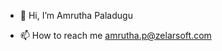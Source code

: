 - 👋 Hi, I’m Amrutha Paladugu

- 📫 How to reach me amrutha.p@zelarsoft.com 

<!---
pamruthav/pamruthav is a ✨ special ✨ repository because its `README.md` (this file) appears on your GitHub profile.
You can click the Preview link to take a look at your changes.
--->
